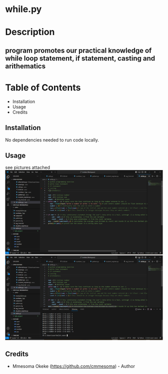 # while.py

# Description
## program promotes our practical knowledge of while loop statement, if statement, casting and arithematics

# Table of Contents

- Installation
- Usage
- Credits

## Installation

No dependencies needed to run code locally.

## Usage
see pictures attached
![while](https://github.com/cmmesoma/codingTasks/blob/a7226dfdfa6336f1b558630ea2dd1b7e6c2fcaa7/while_1.PNG)
![while](https://github.com/cmmesoma/codingTasks/blob/29dd30d3c74775129fd0ab0ee79b7c8f5a24bb3b/while_2.PNG)

## Credits

- Mmesoma Okeke (https://github.com/cmmesoma) - Author
